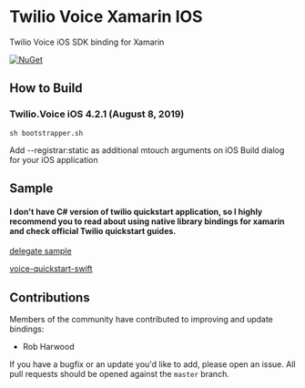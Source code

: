 # Twilio Voice Xamarin IOS

Twilio Voice iOS SDK binding for Xamarin

[![NuGet][nuget-img]][nuget-link]

[nuget-img]: https://img.shields.io/badge/nuget-4.2.1-blue.svg
[nuget-link]: https://www.nuget.org/packages/Twilio.Voice.iOS.XamarinBinding

## How to Build

### Twilio.Voice iOS 4.2.1 (August 8, 2019)
```
sh bootstrapper.sh
```

Add --registrar:static as additional mtouch arguments on iOS Build dialog for your iOS application

## Sample

####  I don't have C# version of twilio quickstart application, so I highly recommend you to read about using native library bindings for xamarin and check official Twilio quickstart guides.

[delegate sample](sample)

[voice-quickstart-swift](https://github.com/twilio/voice-quickstart-swift)

## Contributions

Members of the community have contributed to improving and update bindings:

- Rob Harwood

If you have a bugfix or an update you'd like to add, please open an issue. 
All pull requests should be opened against the `master` branch.
